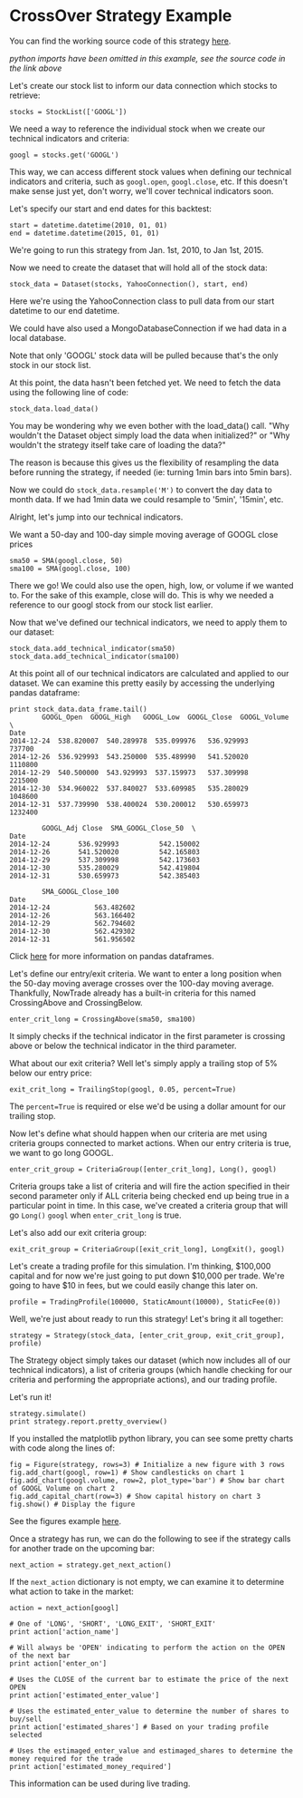 # CrossOver Strategy Example

You can find the working source code of this strategy [here](crossover.py).

_python imports have been omitted in this example, see the source code in the link above_

Let's create our stock list to inform our data connection which stocks to retrieve:

    stocks = StockList(['GOOGL'])

We need a way to reference the individual stock when we create our technical indicators and criteria:

    googl = stocks.get('GOOGL')

This way, we can access different stock values when defining our technical indicators and criteria, such as ```googl.open```, ```googl.close```, etc.  If this doesn't make sense just yet, don't worry, we'll cover technical indicators soon.

Let's specify our start and end dates for this backtest:

    start = datetime.datetime(2010, 01, 01)
    end = datetime.datetime(2015, 01, 01)

We're going to run this strategy from Jan. 1st, 2010, to Jan 1st, 2015.

Now we need to create the dataset that will hold all of the stock data:

    stock_data = Dataset(stocks, YahooConnection(), start, end)

Here we're using the YahooConnection class to pull data from our start datetime to our end datetime.

We could have also used a MongoDatabaseConnection if we had data in a local database.

Note that only 'GOOGL' stock data will be pulled because that's the only stock in our stock list.

At this point, the data hasn't been fetched yet.  We need to fetch the data using the following line of code:

    stock_data.load_data()

You may be wondering why we even bother with the load_data() call.  "Why wouldn't the Dataset object simply load the data when initialized?" or "Why wouldn't the strategy itself take care of loading the data?"

The reason is because this gives us the flexibility of resampling the data before running the strategy, if needed (ie: turning 1min bars into 5min bars).

Now we could do ```stock_data.resample('M')``` to convert the day data to month data.  If we had 1min data we could resample to '5min', '15min', etc.

Alright, let's jump into our technical indicators.

We want a 50-day and 100-day simple moving average of GOOGL close prices

    sma50 = SMA(googl.close, 50)
    sma100 = SMA(googl.close, 100)

There we go!  We could also use the open, high, low, or volume if we wanted to.  For the sake of this example, close will do.  This is why we needed a reference to our googl stock from our stock list earlier.

Now that we've defined our technical indicators, we need to apply them to our dataset:

    stock_data.add_technical_indicator(sma50)
    stock_data.add_technical_indicator(sma100)

At this point all of our technical indicators are calculated and applied to our dataset.  We can examine this pretty easily by accessing the underlying pandas dataframe:

    print stock_data.data_frame.tail()
            GOOGL_Open  GOOGL_High   GOOGL_Low  GOOGL_Close  GOOGL_Volume  \
    Date
    2014-12-24  538.820007  540.289978  535.099976   536.929993        737700
    2014-12-26  536.929993  543.250000  535.489990   541.520020       1110800
    2014-12-29  540.500000  543.929993  537.159973   537.309998       2215000
    2014-12-30  534.960022  537.840027  533.609985   535.280029       1048600
    2014-12-31  537.739990  538.400024  530.200012   530.659973       1232400

            GOOGL_Adj Close  SMA_GOOGL_Close_50  \
    Date
    2014-12-24       536.929993          542.150002
    2014-12-26       541.520020          542.165803
    2014-12-29       537.309998          542.173603
    2014-12-30       535.280029          542.419804
    2014-12-31       530.659973          542.385403

            SMA_GOOGL_Close_100
    Date
    2014-12-24           563.482602
    2014-12-26           563.166402
    2014-12-29           562.794602
    2014-12-30           562.429302
    2014-12-31           561.956502

Click [here](http://pandas.pydata.org/pandas-docs/stable/generated/pandas.DataFrame.html) for more information on pandas dataframes.

Let's define our entry/exit criteria.  We want to enter a long position when the 50-day moving average crosses over the 100-day moving average.  Thankfully, NowTrade already has a built-in criteria for this named CrossingAbove and CrossingBelow.

    enter_crit_long = CrossingAbove(sma50, sma100)

It simply checks if the technical indicator in the first parameter is crossing above or below the technical indicator in the third parameter.

What about our exit criteria?  Well let's simply apply a trailing stop of 5% below our entry price:

    exit_crit_long = TrailingStop(googl, 0.05, percent=True)

The ```percent=True``` is required or else we'd be using a dollar amount for our trailing stop.

Now let's define what should happen when our criteria are met using criteria groups connected to market actions.
When our entry criteria is true, we want to go long GOOGL.

    enter_crit_group = CriteriaGroup([enter_crit_long], Long(), googl)

Criteria groups take a list of criteria and will fire the action specified in their second parameter only if ALL criteria being checked end up being true in a particular point in time.  In this case, we've created a criteria group that will go ```Long()``` ```googl``` when ```enter_crit_long``` is true.

Let's also add our exit criteria group:

    exit_crit_group = CriteriaGroup([exit_crit_long], LongExit(), googl)

Let's create a trading profile for this simulation.  I'm thinking, $100,000 capital and for now we're just going to put down $10,000 per trade.  We're going to have $10 in fees, but we could easily change this later on.

    profile = TradingProfile(100000, StaticAmount(10000), StaticFee(0))

Well, we're just about ready to run this strategy!  Let's bring it all together:

    strategy = Strategy(stock_data, [enter_crit_group, exit_crit_group], profile)

The Strategy object simply takes our dataset (which now includes all of our technical indicators), a list of criteria groups (which handle checking for our criteria and performing the appropriate actions), and our trading profile.

Let's run it!

    strategy.simulate()
    print strategy.report.pretty_overview()

If you installed the matplotlib python library, you can see some pretty charts with code along the lines of:

    fig = Figure(strategy, rows=3) # Initialize a new figure with 3 rows
    fig.add_chart(googl, row=1) # Show candlesticks on chart 1
    fig.add_chart(googl.volume, row=2, plot_type='bar') # Show bar chart of GOOGL Volume on chart 2
    fig.add_capital_chart(row=3) # Show capital history on chart 3
    fig.show() # Display the figure

See the figures example [here](figures.md).

Once a strategy has run, we can do the following to see if the strategy calls for another trade on the upcoming bar:

    next_action = strategy.get_next_action()

If the ```next_action``` dictionary is not empty, we can examine it to determine what action to take in the market:

    action = next_action[googl]

    # One of 'LONG', 'SHORT', 'LONG_EXIT', 'SHORT_EXIT'
    print action['action_name']

    # Will always be 'OPEN' indicating to perform the action on the OPEN of the next bar
    print action['enter_on']

    # Uses the CLOSE of the current bar to estimate the price of the next OPEN
    print action['estimated_enter_value']

    # Uses the estimated_enter_value to determine the number of shares to buy/sell
    print action['estimated_shares'] # Based on your trading profile selected

    # Uses the estimaged_enter_value and estimaged_shares to determine the money required for the trade
    print action['estimated_money_required']

This information can be used during live trading.
